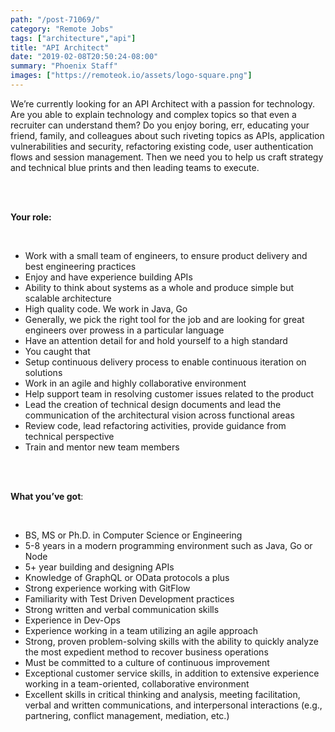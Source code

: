 ```yaml
---
path: "/post-71069/"
category: "Remote Jobs"
tags: ["architecture","api"]
title: "API Architect"
date: "2019-02-08T20:50:24-08:00"
summary: "Phoenix Staff"
images: ["https://remoteok.io/assets/logo-square.png"]
---
```


<p>We&rsquo;re currently looking for an API Architect with a passion for technology. Are you able to explain technology and complex topics so that even a recruiter can understand them? Do you enjoy boring, err, educating your friend, family, and colleagues about such riveting topics as APIs, application vulnerabilities and security, refactoring existing code, user authentication flows and session management. Then we need you to help us craft strategy and technical blue prints and then leading teams to execute.</p><br /><br /><p><strong>Your role:</strong></p><br /><ul><li>Work with a small team of engineers, to ensure product delivery and best engineering practices</li><li>Enjoy and have experience building APIs</li><li>Ability to think about systems as a whole and produce simple but scalable architecture</li><li>High quality code. We work in Java, Go</li><li>Generally, we pick the right tool for the job and are looking for great engineers over prowess in a particular language</li><li>Have an attention detail for and hold yourself to a high standard</li><li>You caught that</li><li>Setup continuous delivery process to enable continuous iteration on solutions</li><li>Work in an agile and highly collaborative environment</li><li>Help support team in resolving customer issues related to the product</li><li>Lead the creation of technical design documents and lead the communication of the architectural vision across functional areas</li><li>Review code, lead refactoring activities, provide guidance from technical perspective</li><li>Train and mentor new team members</li></ul><br /><br /><p><strong>What you&rsquo;ve got</strong>:</p><br /><ul><li>BS, MS or Ph.D. in Computer Science or Engineering</li><li>5-8 years in a modern programming environment such as Java, Go or Node</li><li>5+ year building and designing APIs</li><li>Knowledge of GraphQL or OData protocols a plus</li><li>Strong experience working with GitFlow</li><li>Familiarity with Test Driven Development practices</li><li>Strong written and verbal communication skills</li><li>Experience in Dev-Ops</li><li>Experience working in a team utilizing an agile approach</li><li>Strong, proven problem-solving skills with the ability to quickly analyze the most expedient method to recover business operations</li><li>Must be committed to a culture of continuous improvement</li><li>Exceptional customer service skills, in addition to extensive experience working in a team-oriented, collaborative environment</li><li>Excellent skills in critical thinking and analysis, meeting facilitation, verbal and written communications, and interpersonal interactions (e.g., partnering, conflict management, mediation, etc.)</li></ul>
